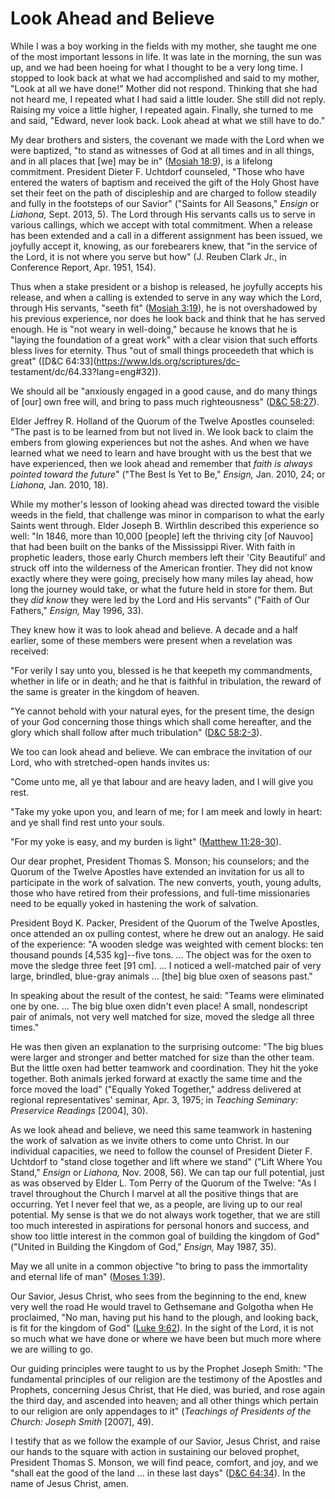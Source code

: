 # Look Ahead and Believe

While I was a boy working in the fields with my mother, she taught me one of
the most important lessons in life. It was late in the morning, the sun was
up, and we had been hoeing for what I thought to be a very long time. I
stopped to look back at what we had accomplished and said to my mother, "Look
at all we have done!" Mother did not respond. Thinking that she had not heard
me, I repeated what I had said a little louder. She still did not reply.
Raising my voice a little higher, I repeated again. Finally, she turned to me
and said, "Edward, never look back. Look ahead at what we still have to do."

My dear brothers and sisters, the covenant we made with the Lord when we were
baptized, "to stand as witnesses of God at all times and in all things, and in
all places that [we] may be in" ([Mosiah
18:9](https://www.lds.org/scriptures/bofm/mosiah/18.9?lang=eng#8)), is a
lifelong commitment. President Dieter F. Uchtdorf counseled, "Those who have
entered the waters of baptism and received the gift of the Holy Ghost have set
their feet on the path of discipleship and are charged to follow steadily and
fully in the footsteps of our Savior" ("Saints for All Seasons," _Ensign_ or
_Liahona,_ Sept. 2013, 5). The Lord through His servants calls us to serve in
various callings, which we accept with total commitment. When a release has
been extended and a call in a different assignment has been issued, we
joyfully accept it, knowing, as our forebearers knew, that "in the service of
the Lord, it is not where you serve but how" (J. Reuben Clark Jr., in
Conference Report, Apr. 1951, 154).

Thus when a stake president or a bishop is released, he joyfully accepts his
release, and when a calling is extended to serve in any way which the Lord,
through His servants, "seeth fit" ([Mosiah
3:19](https://www.lds.org/scriptures/bofm/mosiah/3.19?lang=eng#18)), he is not
overshadowed by his previous experience, nor does he look back and think that
he has served enough. He is "not weary in well-doing," because he knows that
he is "laying the foundation of a great work" with a clear vision that such
efforts bless lives for eternity. Thus "out of small things proceedeth that
which is great" ([D&amp;C 64:33](https://www.lds.org/scriptures/dc-
testament/dc/64.33?lang=eng#32)).

We should all be "anxiously engaged in a good cause, and do many things of
[our] own free will, and bring to pass much righteousness" ([D&amp;C
58:27](https://www.lds.org/scriptures/dc-testament/dc/58.27?lang=eng#26)).

Elder Jeffrey R. Holland of the Quorum of the Twelve Apostles counseled: "The
past is to be learned from but not lived in. We look back to claim the embers
from glowing experiences but not the ashes. And when we have learned what we
need to learn and have brought with us the best that we have experienced, then
we look ahead and remember that _faith is always pointed toward the future_"
("The Best Is Yet to Be," _Ensign,_ Jan. 2010, 24; or _Liahona,_ Jan. 2010,
18).

While my mother's lesson of looking ahead was directed toward the visible
weeds in the field, that challenge was minor in comparison to what the early
Saints went through. Elder Joseph B. Wirthlin described this experience so
well: "In 1846, more than 10,000 [people] left the thriving city [of Nauvoo]
that had been built on the banks of the Mississippi River. With faith in
prophetic leaders, those early Church members left their 'City Beautiful' and
struck off into the wilderness of the American frontier. They did not know
exactly where they were going, precisely how many miles lay ahead, how long
the journey would take, or what the future held in store for them. But they
_did know_ they were led by the Lord and His servants" ("Faith of Our
Fathers," _Ensign,_ May 1996, 33).

They knew how it was to look ahead and believe. A decade and a half earlier,
some of these members were present when a revelation was received:

"For verily I say unto you, blessed is he that keepeth my commandments,
whether in life or in death; and he that is faithful in tribulation, the
reward of the same is greater in the kingdom of heaven.

"Ye cannot behold with your natural eyes, for the present time, the design of
your God concerning those things which shall come hereafter, and the glory
which shall follow after much tribulation" ([D&amp;C
58:2-3](https://www.lds.org/scriptures/dc-testament/dc/58.2-3?lang=eng#1)).

We too can look ahead and believe. We can embrace the invitation of our Lord,
who with stretched-open hands invites us:

"Come unto me, all ye that labour and are heavy laden, and I will give you
rest.

"Take my yoke upon you, and learn of me; for I am meek and lowly in heart: and
ye shall find rest unto your souls.

"For my yoke is easy, and my burden is light" ([Matthew
11:28-30](https://www.lds.org/scriptures/nt/matt/11.28-30?lang=eng#27)).

Our dear prophet, President Thomas S. Monson; his counselors; and the Quorum
of the Twelve Apostles have extended an invitation for us all to participate
in the work of salvation. The new converts, youth, young adults, those who
have retired from their professions, and full-time missionaries need to be
equally yoked in hastening the work of salvation.

President Boyd K. Packer, President of the Quorum of the Twelve Apostles, once
attended an ox pulling contest, where he drew out an analogy. He said of the
experience: "A wooden sledge was weighted with cement blocks: ten thousand
pounds [4,535 kg]--five tons. ... The object was for the oxen to move the sledge
three feet [91 cm]. ... I noticed a well-matched pair of very large, brindled,
blue-gray animals ... [the] big blue oxen of seasons past."

In speaking about the result of the contest, he said: "Teams were eliminated
one by one. ... The big blue oxen didn't even place! A small, nondescript pair
of animals, not very well matched for size, moved the sledge all three times."

He was then given an explanation to the surprising outcome: "The big blues
were larger and stronger and better matched for size than the other team. But
the little oxen had better teamwork and coordination. They hit the yoke
together. Both animals jerked forward at exactly the same time and the force
moved the load" ("Equally Yoked Together," address delivered at regional
representatives' seminar, Apr. 3, 1975; in _Teaching Seminary: Preservice
Readings_ [2004], 30).

As we look ahead and believe, we need this same teamwork in hastening the work
of salvation as we invite others to come unto Christ. In our individual
capacities, we need to follow the counsel of President Dieter F. Uchtdorf to
"stand close together and lift where we stand" ("Lift Where You Stand,"
_Ensign_ or _Liahona,_ Nov. 2008, 56). We can tap our full potential, just as
was observed by Elder L. Tom Perry of the Quorum of the Twelve: "As I travel
throughout the Church I marvel at all the positive things that are occurring.
Yet I never feel that we, as a people, are living up to our real potential. My
sense is that we do not always work together, that we are still too much
interested in aspirations for personal honors and success, and show too little
interest in the common goal of building the kingdom of God" ("United in
Building the Kingdom of God," _Ensign,_ May 1987, 35).

May we all unite in a common objective "to bring to pass the immortality and
eternal life of man" ([Moses
1:39](https://www.lds.org/scriptures/pgp/moses/1.39?lang=eng#38)).

Our Savior, Jesus Christ, who sees from the beginning to the end, knew very
well the road He would travel to Gethsemane and Golgotha when He proclaimed,
"No man, having put his hand to the plough, and looking back, is fit for the
kingdom of God" ([Luke
9:62](https://www.lds.org/scriptures/nt/luke/9.62?lang=eng#61)). In the sight
of the Lord, it is not so much what we have done or where we have been but
much more where we are willing to go.

Our guiding principles were taught to us by the Prophet Joseph Smith: "The
fundamental principles of our religion are the testimony of the Apostles and
Prophets, concerning Jesus Christ, that He died, was buried, and rose again
the third day, and ascended into heaven; and all other things which pertain to
our religion are only appendages to it" (_Teachings of Presidents of the
Church: Joseph Smith_ [2007], 49).

I testify that as we follow the example of our Savior, Jesus Christ, and raise
our hands to the square with action in sustaining our beloved prophet,
President Thomas S. Monson, we will find peace, comfort, and joy, and we
"shall eat the good of the land ... in these last days" ([D&amp;C
64:34](https://www.lds.org/scriptures/dc-testament/dc/64.34?lang=eng#33)). In
the name of Jesus Christ, amen.

